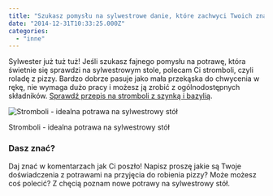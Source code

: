 ```yaml
---
title: "Szukasz pomysłu na sylwestrowe danie, które zachwyci Twoich znajomych?"
date: "2014-12-31T10:33:25.000Z"
categories: 
  - "inne"
---
```


Sylwester już tuż tuż! Jeśli szukasz fajnego pomysłu na potrawę, która świetnie się sprawdzi na sylwestrowym stole, polecam Ci stromboli, czyli roladę z pizzy. Bardzo dobrze pasuje jako mała przekąska do chwycenia w rękę, nie wymaga dużo pracy i możesz ją zrobić z ogólnodostępnych składników. <a title="Stromboli z szynką parmeńską i bazylią, czyli rolada z pizzy" href="/stromboli-czyli-rolada-z-pizzy/">Sprawdź przepis na stromboli z szynką i bazylią</a>.

![Stromboli - idealna potrawa na sylwestrowy stół](./images/DSC07279-e1420016927394.jpg "Stromboli - idealna potrawa na sylwestrowy stół")

Stromboli - idealna potrawa na sylwestrowy stół

### Dasz znać?

Daj znać w komentarzach jak Ci poszło! Napisz proszę jakie są Twoje doświadczenia z potrawami na przyjęcia do robienia pizzy? Może możesz coś polecić? Z chęcią poznam nowe potrawy na sylwestrowy stół.
